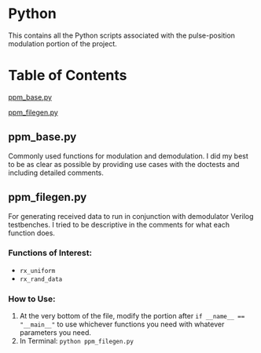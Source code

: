 # Python
This contains all the Python scripts associated with the pulse-position modulation portion of the project.

# Table of Contents
[ppm_base.py](#ppm_base)

[ppm_filegen.py](#ppm_filegen)

<a name="ppm_base"></a>
## ppm_base.py
Commonly used functions for modulation and demodulation. I did my best to be as clear as possible by providing use cases with the doctests and including detailed comments.

<a name="ppm_filegen"></a>
## ppm_filegen.py
For generating received data to run in conjunction with demodulator Verilog testbenches. I tried to be descriptive in the comments for what each function does.
### Functions of Interest:
* `rx_uniform`
* `rx_rand_data`
### How to Use:
1. At the very bottom of the file, modify the portion after `if __name__ == "__main__"` to use whichever functions you need with whatever parameters you need.
2. In Terminal: `python ppm_filegen.py`
